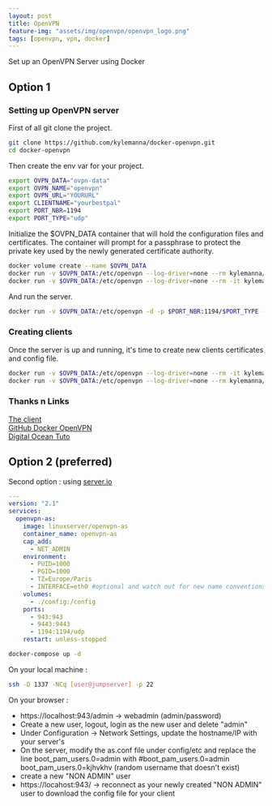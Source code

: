 ```yaml
---
layout: post
title: OpenVPN
feature-img: "assets/img/openvpn/openvpn_logo.png"
tags: [openvpn, vpn, docker]
---
```



Set up an OpenVPN Server using Docker
## Option 1
### Setting up OpenVPN server
First of all git clone the project.
```bash
git clone https://github.com/kylemanna/docker-openvpn.git
cd docker-openvpn
```

Then create the env var for your project.
```bash
export OVPN_DATA="ovpn-data"
export OVPN_NAME="openvpn"
export OVPN_URL="YOURURL"
export CLIENTNAME="yourbestpal"
export PORT_NBR=1194
export PORT_TYPE="udp"
```
Initialize the $OVPN_DATA container that will hold the configuration files and certificates. 
The container will prompt for a passphrase to protect the private key used by the newly generated certificate authority.

```bash
docker volume create --name $OVPN_DATA
docker run -v $OVPN_DATA:/etc/openvpn --log-driver=none --rm kylemanna/openvpn ovpn_genconfig -u udp://$OVPN_URL
docker run -v $OVPN_DATA:/etc/openvpn --log-driver=none --rm -it kylemanna/openvpn ovpn_initpki
```
And run the server.
```bash
docker run -v $OVPN_DATA:/etc/openvpn -d -p $PORT_NBR:1194/$PORT_TYPE --name $OVPN_NAME --cap-add=NET_ADMIN kylemanna/openvpn
```

### Creating clients
Once the server is up and running, it's time to create new clients certificates and config file.
```bash
docker run -v $OVPN_DATA:/etc/openvpn --log-driver=none --rm -it kylemanna/openvpn easyrsa build-client-full $CLIENTNAME [nopass]
docker run -v $OVPN_DATA:/etc/openvpn --log-driver=none --rm kylemanna/openvpn ovpn_getclient $CLIENTNAME > $CLIENTNAME.ovpn
```

### Thanks n Links
[The client](https://openvpn.net/client-connect-vpn-for-windows/)  
[GitHub Docker OpenVPN](https://github.com/kylemanna/docker-openvpn)  
[Digital Ocean Tuto](https://www.digitalocean.com/community/tutorials/how-to-run-openvpn-in-a-docker-container-on-ubuntu-14-04?utm_source=githubreadme)

## Option 2 (preferred)

Second option : using [server.io](https://hub.docker.com/r/linuxserver/openvpn-as/)
```yaml
---
version: "2.1"
services:
  openvpn-as:
    image: linuxserver/openvpn-as
    container_name: openvpn-as
    cap_add:
      - NET_ADMIN
    environment:
      - PUID=1000
      - PGID=1000
      - TZ=Europe/Paris
      - INTERFACE=eth0 #optional and watch out for new name conventions
    volumes:
      - ./config:/config
    ports:
      - 943:943
      - 9443:9443
      - 1194:1194/udp
    restart: unless-stopped
```
```bash
docker-compose up -d
```
On your local machine :
```bash
ssh -D 1337 -NCq [user@jumpserver] -p 22
```
On your browser :  
* https://localhost:943/admin -> webadmin (admin/password)  
* Create a new user, logout, login as the new user and delete "admin"   
* Under Configuration -> Network Settings, update the hostname/IP with your server's
* On the server, modify the as.conf file under config/etc and replace the line boot_pam_users.0=admin 
with #boot_pam_users.0=admin boot_pam_users.0=kjhvkhv (random username that doesn't exist)
* create a new "NON ADMIN" user
* https://locahost:943/ -> reconnect as your newly created "NON ADMIN" user to download the config file for your client
